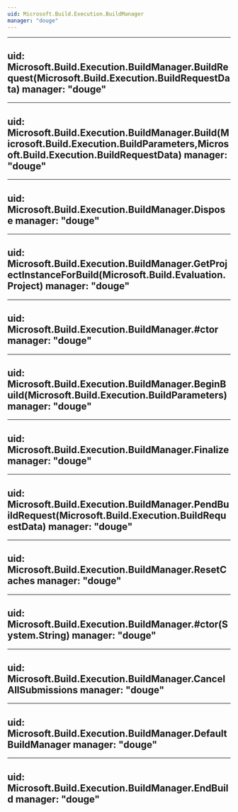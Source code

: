 ```yaml
---
uid: Microsoft.Build.Execution.BuildManager
manager: "douge"
---
```


---
uid: Microsoft.Build.Execution.BuildManager.BuildRequest(Microsoft.Build.Execution.BuildRequestData)
manager: "douge"
---

---
uid: Microsoft.Build.Execution.BuildManager.Build(Microsoft.Build.Execution.BuildParameters,Microsoft.Build.Execution.BuildRequestData)
manager: "douge"
---

---
uid: Microsoft.Build.Execution.BuildManager.Dispose
manager: "douge"
---

---
uid: Microsoft.Build.Execution.BuildManager.GetProjectInstanceForBuild(Microsoft.Build.Evaluation.Project)
manager: "douge"
---

---
uid: Microsoft.Build.Execution.BuildManager.#ctor
manager: "douge"
---

---
uid: Microsoft.Build.Execution.BuildManager.BeginBuild(Microsoft.Build.Execution.BuildParameters)
manager: "douge"
---

---
uid: Microsoft.Build.Execution.BuildManager.Finalize
manager: "douge"
---

---
uid: Microsoft.Build.Execution.BuildManager.PendBuildRequest(Microsoft.Build.Execution.BuildRequestData)
manager: "douge"
---

---
uid: Microsoft.Build.Execution.BuildManager.ResetCaches
manager: "douge"
---

---
uid: Microsoft.Build.Execution.BuildManager.#ctor(System.String)
manager: "douge"
---

---
uid: Microsoft.Build.Execution.BuildManager.CancelAllSubmissions
manager: "douge"
---

---
uid: Microsoft.Build.Execution.BuildManager.DefaultBuildManager
manager: "douge"
---

---
uid: Microsoft.Build.Execution.BuildManager.EndBuild
manager: "douge"
---
